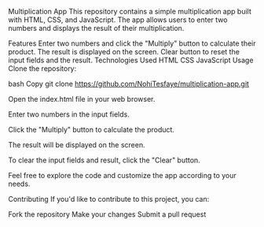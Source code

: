 Multiplication App
This repository contains a simple multiplication app built with HTML, CSS, and JavaScript. The app allows users to enter two numbers and displays the result of their multiplication.

Features
Enter two numbers and click the "Multiply" button to calculate their product.
The result is displayed on the screen.
Clear button to reset the input fields and the result.
Technologies Used
HTML
CSS
JavaScript
Usage
Clone the repository:

bash
Copy
git clone  https://github.com/NohiTesfaye/multiplication-app.git

Open the index.html file in your web browser.

Enter two numbers in the input fields.

Click the "Multiply" button to calculate the product.

The result will be displayed on the screen.

To clear the input fields and result, click the "Clear" button.

Feel free to explore the code and customize the app according to your needs.


Contributing
If you'd like to contribute to this project, you can:

Fork the repository
Make your changes
Submit a pull request

